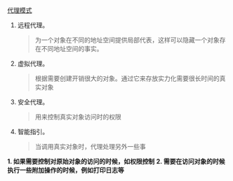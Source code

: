 [代理模式](https://blog.csdn.net/xiongchun11/article/details/77848902)

1. 远程代理。
   > 为一个对象在不同的地址空间提供局部代表，这样可以隐藏一个对象存在不同地址空间的事实。
2. 虚拟代理。
   > 根据需要创建开销很大的对象。通过它来存放实力化需要很长时间的真实对象
3. 安全代理。
   > 用来控制真实对象访问时的权限
4. 智能指引。
   > 当调用真实对象时，代理处理另外一些事
   


**1. 如果需要控制对原始对象的访问的时候，如权限控制**
**2. 需要在访问对象的时候执行一些附加操作的时候，例如打印日志等**